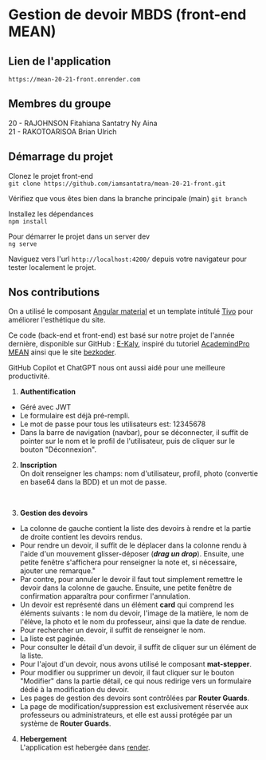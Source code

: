 # Gestion de devoir MBDS (front-end MEAN)

## Lien de l'application 
`https://mean-20-21-front.onrender.com`

## Membres du groupe

20 - RAJOHNSON Fitahiana Santatry Ny Aina 
<br/>
21 - RAKOTOARISOA Brian Ulrich

## Démarrage du projet

Clonez le projet front-end<br/>
`git clone https://github.com/iamsantatra/mean-20-21-front.git`

Vérifiez que vous êtes bien dans la branche principale (main) 
`git branch`

Installez les dépendances<br/>
`npm install`

Pour démarrer le projet dans un server dev<br/>
`ng serve`

Naviguez vers l'url `http://localhost:4200/` depuis votre navigateur pour tester localement le projet.

## Nos contributions

On a utilisé le composant [Angular material](https://material.angular.io/) et un template intitulé [Tivo](https://admin.pixelstrap.com/tivo/template/index.html) pour améliorer l'esthétique du site.

Ce code (back-end et front-end) est basé sur notre projet de l'année dernière, disponible sur GitHub : [E-Kaly](https://github.com/iamsantatra/m1p9mean-santatry-ny-aina), inspiré du tutoriel [AcademindPro MEAN](https://www.udemy.com/course/angular-2-and-nodejs-the-practical-guide/) ainsi que le site [bezkoder](https://www.bezkoder.com/).

GitHub Copilot et ChatGPT nous ont aussi aidé pour une meilleure productivité.

1. **Authentification**
- Géré avec JWT
- Le formulaire est déjà pré-rempli. 
- Le mot de passe pour tous les utilisateurs est: 12345678
- Dans la barre de navigation (navbar), pour se déconnecter, il suffit de pointer sur le nom et le profil de l'utilisateur, puis de cliquer sur le bouton "Déconnexion".

2. **Inscription**<br/>
On doit renseigner les champs: nom d'utilisateur, profil, photo (convertie en base64 dans la BDD) et un mot de passe.
<br/>

3. **Gestion des devoirs**
- La colonne de gauche contient la liste des devoirs à rendre et la partie de droite contient les devoirs rendus.
- Pour rendre un devoir, il suffit de le déplacer dans la colonne rendu à l'aide d'un mouvement  glisser-déposer (***drag un drop***). Ensuite, une petite fenêtre s'affichera pour renseigner la note et, si nécessaire, ajouter une remarque."
- Par contre, pour annuler le devoir il faut tout simplement remettre le devoir dans la colonne de gauche. Ensuite, une petite fenêtre de confirmation apparaîtra pour confirmer l'annulation.
- Un devoir est représenté dans un élément **card** qui comprend les éléments suivants : le nom du devoir, l'image de la matière, le nom de l'élève, la photo et le nom du professeur, ainsi que la date de rendue.
- Pour rechercher un devoir, il suffit de renseigner le nom.
- La liste est paginée.
- Pour consulter le détail d'un devoir, il suffit de cliquer sur un élément de la liste.
- Pour l'ajout d'un devoir, nous avons utilisé le composant **mat-stepper**. 
- Pour modifier ou supprimer un devoir, il faut cliquer sur le bouton "Modifier" dans la partie détail, ce qui nous redirige vers un formulaire dédié à la modification du devoir.
- Les pages de gestion des devoirs sont contrôlées par **Router Guards**.
- La page de modification/suppression est exclusivement réservée aux professeurs ou administrateurs, et elle est aussi protégée par un système de **Router Guards**.

4. **Hebergement**<br/>
L'application est hebergée dans [render](https://render.com/).